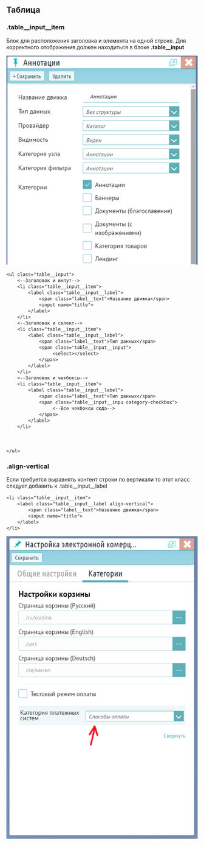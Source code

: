 ## Таблица

### .table\_\_input\_\_item

Блок для расположения заголовка и элемента на одной строке. Для корректного отображения должен находиться в блоке **.table\_\_input**

![](/assets/table__input.png)

```
<ul class="table__input">
    <--Заголовок и инпут-->
    <li class="table__input__item">
        <label class="table__input__label">
            <span class="label__text">Название движка</span>
            <input name="title">
        </label>
    </li>
    <--Заголовок и селект-->
    <li class="table__input__item">
        <label class="table__input__label">
            <span class="label__text">Тип данных</span>
            <span class="table__input__input">
                 <select></select>   
            </span>
        </label>
    </li>
    <--Заголовок и чекбоксы-->
    <li class="table__input__item">
        <label class="table__input__label">
            <span class="label__text">Тип данных</span>
            <span class="table__input__inpu category-checkbox">
                 <--Все чекбоксы сюда--> 
            </span>
        </label>
    </li>



</ul>
```

### .align-vertical

Если требуется выравнять контент строки по вертикали то этот класс следует добавить к .table\_\_input\_\_label

```
<li class="table__input__item">
    <label class="table__input__label align-vertical">
        <span class="label__text">Название движка</span>
        <input name="title">
    </label>
</li>
```

![](/assets/center.jpg)


